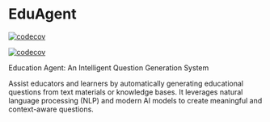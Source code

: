 # EduAgent

[![codecov](https://codecov.io/gh/im-zhong/eduagent/branch/devops/graph/badge.svg)](https://codecov.io/gh/im-zhong/eduagent)

[![codecov](https://codecov.io/gh/im-zhong/eduagent/branch/main/graph/badge.svg)](https://codecov.io/gh/im-zhong/eduagent)

Education Agent: An Intelligent Question Generation System

Assist educators and learners by automatically generating educational questions from text materials or knowledge bases. It leverages natural language processing (NLP) and modern AI models to create meaningful and context-aware questions.
